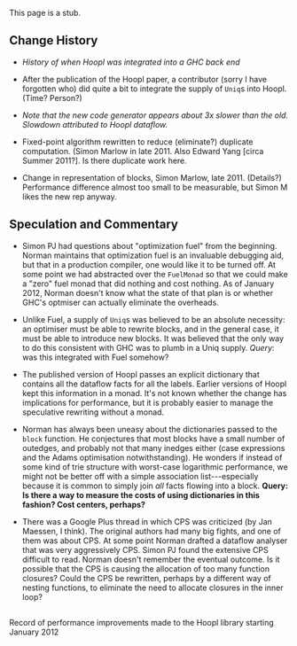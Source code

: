 
This page is a stub.


## Change History


- *History of when Hoopl was integrated into a GHC back end*

- After the publication of the Hoopl paper, a contributor (sorry I have forgotten who) did quite a bit to integrate the supply of `Uniq`s into Hoopl.  (Time? Person?)

- *Note that the new code generator appears about 3x slower than the old.  Slowdown attributed to Hoopl dataflow.*

- Fixed-point algorithm rewritten to reduce (eliminate?) duplicate computation.  (Simon Marlow in late 2011.  Also Edward Yang \[circa Summer 2011?\].  Is there duplicate work here.

- Change in representation of blocks, Simon Marlow, late 2011.  (Details?)  Performance difference almost too small to be measurable, but Simon M likes the new rep anyway.

## Speculation and Commentary


- Simon PJ had questions about "optimization fuel" from the beginning.  Norman maintains that optimization fuel is an invaluable debugging aid, but that in a production compiler, one would like it to be turned off.   At some point we had abstracted over the `FuelMonad` so that we could make a "zero" fuel monad that did nothing and cost nothing.  As of January 2012, Norman doesn't know what the state of that plan is or whether GHC's optmiser can actually eliminate the overheads.

- Unlike Fuel, a supply of `Uniq`s was believed to be an absolute necessity: an optimiser must be able to rewrite blocks, and in the general case, it must be able to introduce new blocks.  It was believed that the only way to do this consistent with GHC was to plumb in a Uniq supply.   *Query*: was this integrated with Fuel somehow?

- The published version of Hoopl passes an explicit dictionary that contains all the dataflow facts for all the labels.   Earlier versions of Hoopl kept this information in a monad.  It's not known whether the change has implications for performance, but it is probably easier to manage the speculative rewriting without a monad.

- Norman has always been uneasy about the dictionaries passed to the `block` function.  He conjectures that most blocks have a small number of outedges, and probably not that many inedges either (case expressions and the Adams optimisation notwithstanding).  He wonders if instead of some kind of trie structure with worst-case logarithmic performance, we might not be better off with a simple association list---especially because it is common to simply join *all* facts flowing into a block.   **Query: Is there a way to measure the costs of using dictionaries in this fashion?  Cost centers, perhaps?**

- There was a Google Plus thread in which CPS was criticized (by Jan Maessen, I think).  The original authors had many big fights, and one of them was about CPS.  At some point Norman drafted a dataflow analyser that was very aggressively CPS.  Simon PJ found the extensive CPS difficult to read.  Norman doesn't remember the eventual outcome.   Is it possible that the CPS is causing the allocation of too many function closures?   Could the CPS be rewritten, perhaps by a different way of nesting functions, to eliminate the need to allocate closures in the inner loop?

##
Record of performance improvements made to the Hoopl library starting January 2012


